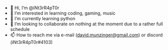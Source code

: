 - 👋 Hi, I’m @iNt3rR4pT0r
- 👀 I’m interested in learning coding, gaming, music
- 🌱 I’m currently learning python
- 💞️ I’m looking to collaborate on nothing at the moment due to a rather full schedule
- 📫 How to reach me via e-mail (david.munzinger@gmail.com) or discord (iNt3rR4pT0r#4103)

<!---
iNt3rR4pT0r/iNt3rR4pT0r is a ✨ special ✨ repository because its `README.md` (this file) appears on your GitHub profile.
You can click the Preview link to take a look at your changes.
--->
